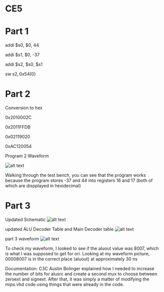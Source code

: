 CE5
===

Part 1
===


addi $s0, $0, 44

addi $s1, $0, -37

addi $s2, $s0, $s1

sw $s2, 0x54($0)


Part 2
===

Conversion to hex

0x2010002C

0x2011FFDB

0x02119020

0xAC120054

Program 2 Waveform

![alt text](http://i57.tinypic.com/25jky0n.png)

Walking through the test bench, you can see that the program works because the program stores -37 and 44 into registers 16 and 17 (both of which are dispplayed in hexidecimal) 


Part 3
===
Updated Schematic
![alt text](http://i62.tinypic.com/242bpue.jpg)


updated ALU Decoder Table and Main Decoder table
![alt text](http://i61.tinypic.com/2ljt4s8.jpg)



part 3 waveform
![alt text](http://i61.tinypic.com/w2irzk.png)

To check my waveform, I looked to see if the aluout value was 8007, which is what I was supposed to get for ori.  Looking at my waveform picture, 00008007 is in the correct place (aluout) at approximately 30 ns


Documentation: C3C Austin Bolinger explained how I needed to increase the number of bits for alusrc and create a second mux to choose between zeroext and signext.  After that, it was simply a matter of modifying the mips.vhd code using things that were already in the code.
